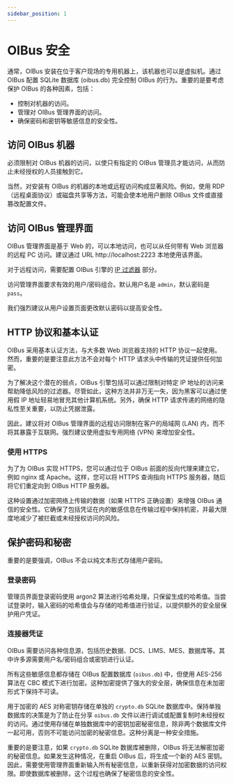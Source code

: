 ```yaml
---
sidebar_position: 1
---
```


# OIBus 安全
通常，OIBus 安装在位于客户现场的专用机器上，该机器也可以是虚拟机。通过 OIBus 配置 SQLite 数据库 (oibus.db) 完全控制 OIBus 的行为。重要的是要考虑保护 OIBus 的各种因素，包括：
- 控制对机器的访问。
- 管理对 OIBus 管理界面的访问。
- 确保密码和密钥等敏感信息的安全性。

## 访问 OIBus 机器
必须限制对 OIBus 机器的访问，以使只有指定的 OIBus 管理员才能访问，从而防止未经授权的人员接触到它。

当然，对安装有 OIBus 的机器的本地或远程访问构成显著风险。例如，使用 RDP（远程桌面协议）或磁盘共享等方法，可能会使本地用户删除 OIBus 文件或直接篡改配置文件。

## 访问 OIBus 管理界面
OIBus 管理界面是基于 Web 的，可以本地访问，也可以从任何带有 Web 浏览器的远程 PC 访问。建议通过 URL http://localhost:2223 本地使用该界面。

对于远程访问，需要配置 OIBus 引擎的 [IP 过滤器](../engine/ip-filters.md) 部分。

访问管理界面要求有效的用户/密码组合。默认用户名是 `admin`，默认密码是 `pass`。

我们强烈建议从用户设置页面更改默认密码以提高安全性。

## HTTP 协议和基本认证
OIBus 采用基本认证方法，与大多数 Web 浏览器支持的 HTTP 协议一起使用。然而，重要的是要注意此方法不会对每个 HTTP 请求头中传输的凭证提供任何加密。

为了解决这个潜在的弱点，OIBus 引擎包括可以通过限制对特定 IP 地址的访问来帮助降低风险的过滤器。尽管如此，这种方法并非万无一失，因为黑客可以通过使用假 IP 地址轻易地冒充其他计算机系统。另外，确保 HTTP 请求传递的网络的隐私性至关重要，以防止凭据泄露。

因此，建议将对 OIBus 管理界面的远程访问限制在客户的局域网 (LAN) 内，而不将其暴露于互联网。强烈建议使用虚拟专用网络 (VPN) 来增加安全性。

### 使用 HTTPS
为了为 OIBus 实现 HTTPS，您可以通过位于 OIBus 前面的反向代理来建立它，例如 nginx 或 Apache。这样，您可以将 HTTPS 查询指向 HTTPS 服务器，随后将它们重定向到 OIBus HTTP 服务器。

这种设置通过加密网络上传输的数据（如果 HTTPS 正确设置）来增强 OIBus 通信的安全性。它确保了包括凭证在内的敏感信息在传输过程中保持机密，并最大限度地减少了被拦截或未经授权访问的风险。

## 保护密码和秘密
重要的是要强调，OIBus 不会以纯文本形式存储用户密码。

### 登录密码
管理员界面登录密码使用 argon2 算法进行哈希处理，只保留生成的哈希值。当尝试登录时，输入密码的哈希值会与存储的哈希值进行验证，以提供额外的安全层保护用户凭证。

### 连接器凭证
OIBus 需要访问各种信息源，包括历史数据、DCS、LIMS、MES、数据库等。其中许多源需要用户名/密码组合或密钥进行认证。

所有这些敏感信息都存储在 OIBus 配置数据库 (`oibus.db`) 中，但使用 AES-256 算法在 CBC 模式下进行加密。这种加密提供了强大的安全层，确保信息在未加密形式下保持不可读。

用于加密的 AES 对称密钥存储在单独的 `crypto.db` SQLite 数据库中。保持单独数据库的决策是为了防止在分享 `oibus.db` 文件以进行调试或配置复制时未经授权的访问。通过使用存储在单独数据库中的密钥加密秘密信息，除非两个数据库文件一起可用，否则不可能访问加密的秘密信息。这种分离是一种安全措施。

重要的是要注意，如果 `crypto.db` SQLite 数据库被删除，OIBus 将无法解密加密的秘密信息。如果发生这种情况，在重启 OIBus 后，将生成一个新的 AES 密钥。因此，需要使用管理界面重新输入所有秘密信息，以重新获得对加密数据的访问权限。即使数据库被删除，这个过程也确保了秘密信息的安全性。